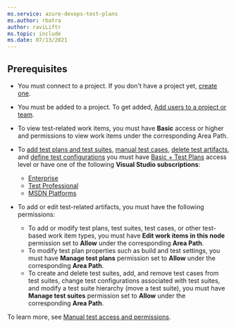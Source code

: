```yaml
---
ms.service: azure-devops-test-plans
ms.author: rbatra
author: raviLiftr
ms.topic: include
ms.date: 07/13/2021
---
```



## Prerequisites

- You must connect to a project. If you don't have a project yet, [create one](../../user-guide/sign-up-invite-teammates.md). 
- You must be added to a project. To get added, [Add users to a project or team](../../organizations/security/add-users-team-project.md). 
- To view test-related work items, you must have **Basic** access or higher and permissions to view work items under the corresponding Area Path. 
- To [add test plans and test suites](../create-a-test-plan.md), [manual test cases](../create-test-cases.md), [delete test artifacts](../../boards/backlogs/delete-test-artifacts.md), and [define test configurations](../test-different-configurations.md) you must have [Basic + Test Plans](https://marketplace.visualstudio.com/items?itemName=ms.vss-testmanager-web) access level or have one of the following **Visual Studio subscriptions**:

	- [Enterprise](https://visualstudio.microsoft.com/vs/enterprise/)
	- [Test Professional](https://visualstudio.microsoft.com/vs/test-professional/)
	- [MSDN Platforms](https://visualstudio.microsoft.com/msdn-platforms/)

- To add or edit test-related artifacts, you must have the following permissions: 
	-  To add or modify test plans, test suites, test cases, or other test-based work item types, you must have **Edit work items in this node** permission set to **Allow** under the corresponding **Area Path**. 
	- To modify test plan properties such as build and test settings, you must have **Manage test plans** permission set to **Allow** under the corresponding **Area Path**.  
	- To create and delete test suites, add, and remove test cases from test suites, change test configurations associated with test suites, and modify a test suite hierarchy (move a test suite), you must have **Manage test suites** permission set to **Allow** under the corresponding **Area Path**. 

To learn more, see [Manual test access and permissions](../manual-test-permissions.md). 


